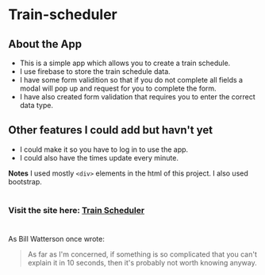 # Train-scheduler

## About the App

* This is a simple app which allows you to create a train schedule.
* I use firebase to store the train schedule data.
* I have some form validition so that if you do not complete all fields a modal will pop up and request for you to complete the form.  
* I have also created form validation that requires you to enter the correct data type.


## Other features I could add but havn't yet
* I could make it so you have to log in to use the app.
* I could also have the times update every minute.

**Notes** I used mostly `<div>` elements in the html of this project.  I also used bootstrap.
#
### Visit the site here:  [Train Scheduler](https://austinwiley.github.io/train-schedule-b/)

#
As Bill Watterson once wrote:

> As far as I'm concerned, if something is so complicated that you can't explain it in 10 seconds,
> then it's probably not worth knowing anyway.
